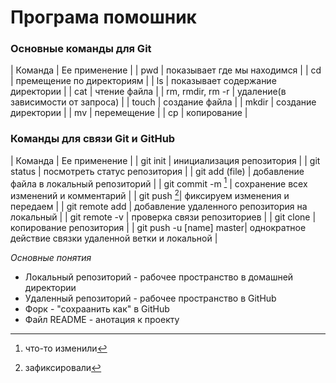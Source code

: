 # **Програма помошник** 

### Основные команды для Git

| Команда | Ее применение |
| pwd | показывает где мы находимся |
| cd | премещение по директориям |
| ls | показывает содержание директории |
| cat | чтение файла |
| rm, rmdir, rm -r | удаление(в зависимости от запроса) |
| touch | создание файла |
| mkdir | создание директории |
| mv | перемещение |
| cp | копирование |

### Команды для связи Git и GitHub

| Команда | Ее применение |
| git init | инициализация репозитория |
| git status | посмотреть статус репозитория |
| git add (file) | добавление файла в локальный репозиторий |
| git commit -m [^1] | сохранение всех изменений и комментарий |
| git push [^2 ]| фиксируем изменения и передаем |
| git remote add | добавление удаленного репозитория на локальный |
| git remote -v | проверка связи репозиториев |
| git clone | копирование репозитория |
| git push -u [name] master| однократное действие связки удаленной ветки и локальной |


[^1]: что-то изменили
[^2]: зафиксировали

*Основные понятия* 

- Локальный репозиторий - рабочее пространство в домашней директории
- Удаленный репозиторий - рабочее пространство в GitHub 
- Форк - "сохраанить как" в GitHub
- Файл README - анотация к проекту 
